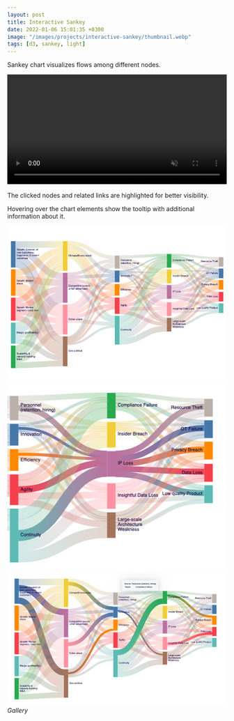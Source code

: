```yaml
---
layout: post
title: Interactive Sankey
date: 2022-01-06 15:01:35 +0300
image: "/images/projects/interactive-sankey/thumbnail.webp"
tags: [d3, sankey, light]
---
```


Sankey chart visualizes flows among different nodes.

<video width="100%" autoplay muted autoreply loop> <source src="/images/projects/interactive-sankey/sankey.mp4"></video>

The clicked nodes and related links are highlighted for better visibility.

Hovering over the chart elements show the tooltip with additional information about it.

<div class="gallery-box">
  <div class="gallery">
    <img src="/images/projects/interactive-sankey/1.png">       
    <img src="/images/projects/interactive-sankey/2.png">       
    <img src="/images/projects/interactive-sankey/3.png">

  </div>
  <em>Gallery</em>
</div>
